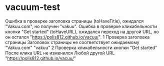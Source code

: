 # vacuum-test
Ошибка в проверке заголовка страницы (toHaveTitle), ожидался "Vakuu.com", но получен "vakuu".
Ошибка в проверке кликабельности кнопки "Get started" (toHaveURL), ожидался переход на другой URL, но он остался "https://polis812.github.io/vacuu/".
1	Проверка заголовка страницы	Заголовок страницы не соответствует ожидаемому	"Vakuu.com"	"vakuu"
2	Проверка кликабельности кнопки "Get started"	После клика URL не изменился	Любой другой URL	"https://polis812.github.io/vacuu/"
